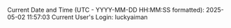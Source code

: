 Current Date and Time (UTC - YYYY-MM-DD HH:MM:SS formatted): 2025-05-02 11:57:03
Current User's Login: luckyaiman
